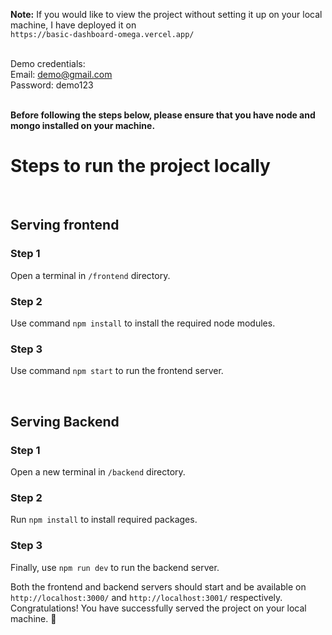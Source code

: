**Note:** If you would like to view the project without setting it up on your local machine, I have deployed it on <br />
`https://basic-dashboard-omega.vercel.app/`<br /><br />

Demo credentials:<br />
Email: demo@gmail.com<br />
Password: demo123<br /><br />

**Before following the steps below, please ensure that you have node and mongo installed on your machine.**

# Steps to run the project locally

<br/>

## Serving frontend

### Step 1
Open a terminal in `/frontend` directory.

### Step 2
Use command `npm install` to install the required node modules.

### Step 3
Use command `npm start` to run the frontend server.

<br/>

## Serving Backend

### Step 1
Open a new terminal in `/backend` directory.

### Step 2
Run `npm install` to install required packages.

### Step 3
Finally, use `npm run dev` to run the backend server.

Both the frontend and backend servers should start and be available on `http://localhost:3000/` and `http://localhost:3001/` respectively.<br/>
Congratulations! You have successfully served the project on your local machine. 🎉
